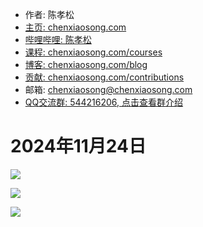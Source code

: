 <!-- sign begin -->
- 作者: 陈孝松
- [主页: chenxiaosong.com](https://chenxiaosong.com/)
- [哔哩哔哩: 陈孝松](https://chenxiaosong.com/bili)
- [课程: chenxiaosong.com/courses](https://chenxiaosong.com/courses.html)
- [博客: chenxiaosong.com/blog](https://chenxiaosong.com/blog.html)
- [贡献: chenxiaosong.com/contributions](https://chenxiaosong.com/contributions.html)
- 邮箱: <chenxiaosong@chenxiaosong.com>
- [QQ交流群: 544216206, 点击查看群介绍](https://chenxiaosong.com/q.html)

<!-- sign end -->
# 2024年11月24日

![](https://gitee.com/chenxiaosonggitee/tmp/raw/master/calligraphy/left-hand/20241124-01.jpg)

![](https://gitee.com/chenxiaosonggitee/tmp/raw/master/calligraphy/left-hand/20241124-02.jpg)

![](https://gitee.com/chenxiaosonggitee/tmp/raw/master/calligraphy/left-hand/20241125-01.jpg)